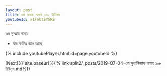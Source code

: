 ```yaml
---
layout: post
title: ওম নাযায় নামায ১০৮ টাইমস
youtubeId: x1FobtSYSKE
---
```

 
 
 ওম সূক্ষ্মায় নামায  
 
 -  যার সর্বনিম্ন জ্ঞান আছে 
 
  
 
  
 
 
 
 
 
 


{% include youtubePlayer.html id=page.youtubeId %}
 
[Next]({{ site.baseurl }}{% link  split2/_posts/2019-07-04-ওম সুবর্ণবিন্যাভ নামায  ১০৮ টাইমস.md%})
 
